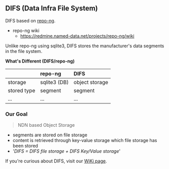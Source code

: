 ## DIFS (Data Infra File System)

DIFS based on [repo-ng](https://github.com/named-data/repo-ng).

- repo-ng wiki
  - https://redmine.named-data.net/projects/repo-ng/wiki

Unlike repo-ng using sqlite3, DIFS stores the manufacturer's data segments in the file system.

**What's Different (DIFS/repo-ng)**

|  | repo-ng | DIFS |
|---|:---|:---|
|storage|sqlite3 (DB)|object storage|
|stored type|segment|segment|
|...|...|...|

### Our Goal

> NDN based Object Storage

- segments are stored on file storage
- content is retrieved through key-value storage which file storage has been stored
- '_DIFS = DIFS file storage + DIFS Key/Value storage_'

If you're curious about DIFS, visit our [WiKi page](https://github.com/uni2u/difs/wiki).
